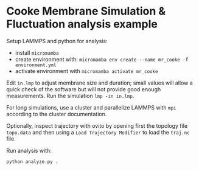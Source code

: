 # Cooke Membrane Simulation & Fluctuation analysis example

Setup LAMMPS and python for analysis:

- install `micromamba`
- create environment with: `micromamba env create --name mr_cooke -f environment.yml`
- activate environment with `micromamba activate mr_cooke`

Edit `in.lmp` to adjust membrane size and duration; small values will allow a quick check of the software but will not provide good enough measurements.
Run the simulation `lmp -in in.lmp`. 

For long simulations, use a cluster and parallelize LAMMPS with `mpi` according to the cluster documentation.

Optionally, inspect trajectory with ovito by opening first the topology file `topo.data` and then using a `Load Trajectory Modifier` to load the `traj.nc` file.

Run analysis with:

 `python analyze.py .`
